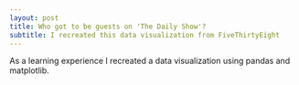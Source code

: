 ```yaml
---
layout: post
title: Who got to be guests on 'The Daily Show'?
subtitle: I recreated this data visualization from FiveThirtyEight
---
```


As a learning experience I recreated a data visualization using pandas and matplotlib.
